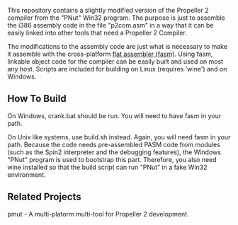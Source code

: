 This repository contains a slightly modified version of the Propeller 2 compiler from the "PNut" Win32 program. The purpose is just to assemble the i386 assembly code in the file "p2com.asm" in a way that it can be easily linked into other tools that need a Propeller 2 Compiler.

The modifications to the assembly code are just what is necessary to make it assemble with the cross-platform [flat assembler (fasm)](http://flatassembler.net). Using fasm, linkable object code for the compiler can be easily built and used on most any host. Scripts are included for building on Linux (requires 'wine') and on Windows.

How To Build
------------

On Windows, crank.bat should be run. You will need to have fasm in your path.

On Unix like systems, use build.sh instead. Again, you will need fasm in your path. Because the code needs pre-assembled PASM code from modules (such as the Spin2 interpreter and the debugging features), the Windows "PNut" program is used to bootstrap this part. Therefore, you also need wine installed so that the build script can run "PNut" in a fake Win32 environment.

Related Projects
----------------

pmut - A multi-platorm multi-tool for Propeller 2 development.
